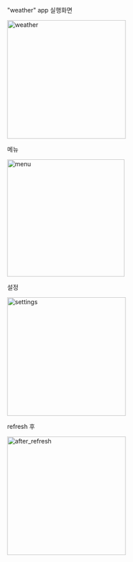 "weather" app 실행화면

<img width="275" alt="weather" src="https://user-images.githubusercontent.com/45381907/83241336-a1a0d700-a1d5-11ea-8b96-dc615c205511.PNG">

메뉴

<img width="272" alt="menu" src="https://user-images.githubusercontent.com/45381907/83241331-9e0d5000-a1d5-11ea-92d1-87941c7fdf60.PNG">

설정

<img width="275" alt="settings" src="https://user-images.githubusercontent.com/45381907/83241333-a06faa00-a1d5-11ea-9487-d7e2a8437c9c.PNG">

refresh 후

<img width="275" alt="after_refresh" src="https://user-images.githubusercontent.com/45381907/83241307-977ed880-a1d5-11ea-8713-64561676a4cb.PNG">
